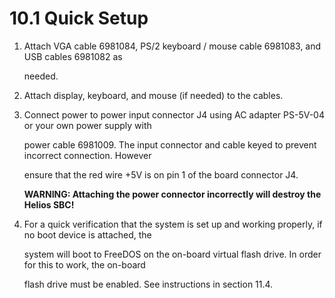 # 10.1 Quick Setup

1. Attach VGA cable 6981084, PS/2 keyboard / mouse cable 6981083, and USB cables 6981082 as

   needed.

2. Attach display, keyboard, and mouse \(if needed\) to the cables.
3. Connect power to power input connector J4 using AC adapter PS-5V-04 or your own power supply with

   power cable 6981009. The input connector and cable keyed to prevent incorrect connection. However

   ensure that the red wire +5V is on pin 1 of the board connector J4.

   **WARNING: Attaching the power connector incorrectly will destroy the Helios SBC!**

4. For a quick verification that the system is set up and working properly, if no boot device is attached, the

   system will boot to FreeDOS on the on-board virtual flash drive. In order for this to work, the on-board

   flash drive must be enabled. See instructions in section 11.4.


